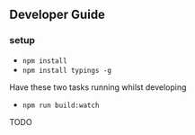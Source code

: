 ## Developer Guide

### setup
- `npm install`
- `npm install typings -g`

Have these two tasks running whilst developing

- `npm run build:watch`

TODO
